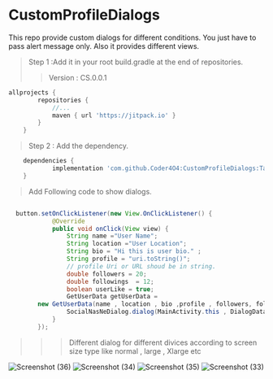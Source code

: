 # CustomProfileDialogs
This repo provide custom dialogs for different conditions. You just have to pass alert message only. Also it provides different views.

>Step 1 :Add it in your root build.gradle at the end of repositories.
>>Version : CS.0.0.1

```gradle
allprojects {
		repositories {
			//...
			maven { url 'https://jitpack.io' }
		}
	}
```

>Step 2 :  Add the dependency.

```gradle
	dependencies {
	        implementation 'com.github.Coder4O4:CustomProfileDialogs:Tag'
	}
```

> Add Following code to show dialogs.

```java

  button.setOnClickListener(new View.OnClickListener() {
            @Override
            public void onClick(View view) {
                String name ="User Name";
                String location ="User Location";
                String bio = "Hi this is user bio." ;
                String profile = "uri.toString()";
                // profile Uri or URL shoud be in string. 
                double followers = 20;
                double followings  = 12;
                boolean userLike = true;
                GetUserData getUserData = 
		new GetUserData(name , location , bio ,profile , followers, followings , userLike);
                SocialNasNeDialog.dialog(MainActivity.this , DialogData.CANCELABLE , getUserData);
            }
        });
```

>>> Different dialog for different divices according to screen size type like normal , large , Xlarge etc

![Screenshot (36)](https://user-images.githubusercontent.com/114288510/206002617-776161c1-8429-47b0-9a2c-a6973cd36b2f.png)
![Screenshot (34)](https://user-images.githubusercontent.com/114288510/206002666-5baa02de-df71-4e38-9b57-082b5879a8a0.png)
![Screenshot (35)](https://user-images.githubusercontent.com/114288510/206002728-c202e848-ce33-4c3c-b537-0c1c7908665c.png)
![Screenshot (33)](https://user-images.githubusercontent.com/114288510/206002790-0c16c3b8-9b3b-4dc8-8f76-dcae9c37b6db.png)



